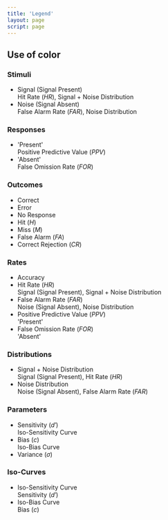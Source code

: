 ```yaml
---
title: 'Legend'
layout: page
script: page
---
```


## Use of color

### Stimuli 

<ul class="det-legend">
  <li class="hr">
    <span class="key signal">Signal</span>
    (Signal <span class="key present">Present</span>)
    <div class="related">
      <span class="key hitrate">Hit Rate</span>
      (<span class="key hitrate"><var class="math-var">HR</var></span>),
      <span class="key signal+noisedistribution">Signal + Noise Distribution</span>
    </div>
  </li>
  <li class="far">
    <span class="key noise">Noise</span>
    (Signal <span class="key absent">Absent</span>)
    <div class="related">
      <span class="key falsealarmrate">False Alarm Rate</span>
      (<span class="key falsealarmrate"><var class="math-var">FAR</var></span>),
      <span class="key noisedistribution">Noise Distribution</span>
    </div>
  </li>
</ul>

### Responses

<ul class="det-legend">
  <li class="present">
    <span class="key 'present'">'Present'</span>
    <div class="related">
      <span class="key positivepredictivevalue">Positive Predictive Value</span>
      (<span class="key positivepredictivevalue"><var class="math-var">PPV</var></span>)
    </div>
  </li>
  <li class="absent">
    <span class="key 'absent'">'Absent'</span>
    <div class="related">
      <span class="key falseomissionrate">False Omission Rate</span>
      (<span class="key falseomissionrate"><var class="math-var">FOR</var></span>)
    </div>
  </li>
</ul>

### Outcomes

<ul class="det-legend">
  <li class="correct">
    <span class="key correct">Correct</span>
  </li>
  <li class="error">
    <span class="key error">Error</span>
  </li>
  <li class="nr">
    <span class="key noresponse">No Response</span>
  </li>
  <li class="h">
    <span class="key hit">Hit</span>
    (<span class="key hit"><var class="math-var">H</var></span>)
  </li>
  <li class="m">
    <span class="key miss">Miss</span>
    (<span class="key miss"><var class="math-var">M</var></span>)
  </li>
  <li class="fa">
    <span class="key falsealarm">False Alarm</span>
    (<span class="key falsealarm"><var class="math-var">FA</var></span>)
  </li>
  <li class="cr">
    <span class="key correctrejection">Correct Rejection</span>
    (<span class="key correctrejection"><var class="math-var">CR</var></span>)
  </li>
</ul>

### Rates

<ul class="det-legend">
  <li class="acc">
    <span class="key accuracy">Accuracy</span>
  </li>
  <li class="hr">
    <span class="key hitrate">Hit Rate</span>
    (<span class="key hitrate"><var class="math-var">HR</var></span>)
    <div class="related">
      <span class="key signal">Signal</span>
      (Signal <span class="key present">Present</span>),
      <span class="key signal+noisedistribution">Signal + Noise Distribution</span>
    </div>
  </li>
  <li class="far">
    <span class="key falsealarmrate">False Alarm Rate</span>
    (<span class="key falsealarmrate"><var class="math-var">FAR</var></span>)
    <div class="related">
      <span class="key noise">Noise</span>
      (Signal <span class="key absent">Absent</span>),
      <span class="key noisedistribution">Noise Distribution</span>
    </div>
  </li>
  <li class="present">
    <span class="key positivepredictivevalue">Positive Predictive Value</span>
    (<span class="key positivepredictivevalue"><var class="math-var">PPV</var></span>)
    <div class="related">
      <span class="key 'present'">'Present'</span>
    </div>
  </li>
  <li class="absent">
    <span class="key falseomissionrate">False Omission Rate</span>
    (<span class="key falseomissionrate"><var class="math-var">FOR</var></span>)
    <div class="related">
      <span class="key 'absent'">'Absent'</span>
    </div>
  </li>
</ul>

### Distributions 

<ul class="det-legend">
  <li class="hr">
    <span class="key signal+noisedistribution">Signal + Noise Distribution</span>
    <div class="related">
      <span class="key signal">Signal</span>
      (Signal <span class="key present">Present</span>),
      <span class="key hitrate">Hit Rate</span>
      (<span class="key hitrate"><var class="math-var">HR</var></span>)
    </div>
  </li>
  <li class="far">
    <span class="key noisedistribution">Noise Distribution</span>
    <div class="related">
      <span class="key noise">Noise</span>
      (Signal <span class="key absent">Absent</span>),
      <span class="key falsealarmrate">False Alarm Rate</span>
      (<span class="key falsealarmrate"><var class="math-var">FAR</var></span>)
    </div>
  </li>
</ul>

### Parameters

<ul class="det-legend">
  <li class="d">
    <span class="key sensitivity">Sensitivity</span>
    (<span class="key sensitivity"><var class="math-var">d′</var></span>)
    <div class="related">
      <span class="key iso-sensitivitycurve">Iso-Sensitivity Curve</span>
    </div>
  </li>
  <li class="c">
    <span class="key bias">Bias</span>
    (<span class="key bias"><var class="math-var">c</var></span>)
    <div class="related">
      <span class="key iso-biascurve">Iso-Bias Curve</span>
    </div>
  </li>
  <li class="s">
    <span class="key variance">Variance</span>
    (<span class="key variance"><var class="math-var">σ</var></span>)
  </li>
</ul>

### Iso-Curves

<ul class="det-legend">
  <li class="d">
    <span class="key iso-sensitivitycurve">Iso-Sensitivity Curve</span>
    <div class="related">
      <span class="key sensitivity">Sensitivity</span>
      (<span class="key sensitivity"><var class="math-var">d′</var></span>)
    </div>
  </li>
  <li class="c">
    <span class="key iso-biascurve">Iso-Bias Curve</span>
    <div class="related">
      <span class="key bias">Bias</span>
      (<span class="key bias"><var class="math-var">c</var></span>)
    </div>
  </li>
</ul>
